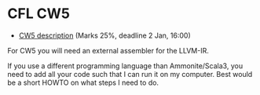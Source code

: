 # CFL CW5


* [CW5 description](https://nms.kcl.ac.uk/christian.urban/cfl/cws/cw04.pdf) (Marks 25%, deadline 2 Jan, 16:00)


For CW5 you will need an external assembler for the LLVM-IR.


If you use a different programming language than Ammonite/Scala3, you need to add all your code such that I can run it on my computer. Best would be a short HOWTO on what steps I need to do.